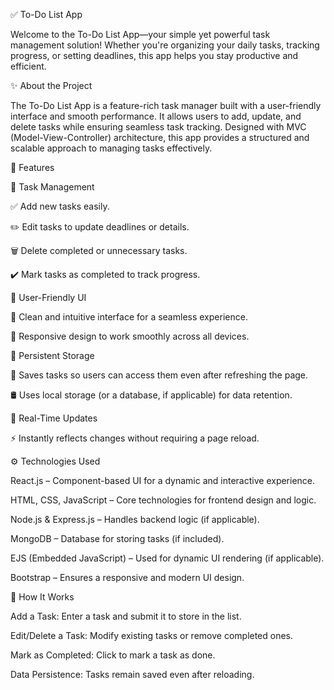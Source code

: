 ✅ To-Do List App

Welcome to the To-Do List App—your simple yet powerful task management solution! Whether you're organizing your daily tasks, tracking progress, or setting deadlines, this app helps you stay productive and efficient.

✨ About the Project

The To-Do List App is a feature-rich task manager built with a user-friendly interface and smooth performance. It allows users to add, update, and delete tasks while ensuring seamless task tracking. Designed with MVC (Model-View-Controller) architecture, this app provides a structured and scalable approach to managing tasks effectively.

🌟 Features

📝 Task Management

✅ Add new tasks easily.

✏️ Edit tasks to update deadlines or details.

🗑️ Delete completed or unnecessary tasks.

✔️ Mark tasks as completed to track progress.

🎨 User-Friendly UI

🎨 Clean and intuitive interface for a seamless experience.

📱 Responsive design to work smoothly across all devices.

💾 Persistent Storage

💾 Saves tasks so users can access them even after refreshing the page.

🛢️ Uses local storage (or a database, if applicable) for data retention.

🔄 Real-Time Updates

⚡ Instantly reflects changes without requiring a page reload.

⚙️ Technologies Used

React.js – Component-based UI for a dynamic and interactive experience.

HTML, CSS, JavaScript – Core technologies for frontend design and logic.

Node.js & Express.js – Handles backend logic (if applicable).

MongoDB – Database for storing tasks (if included).

EJS (Embedded JavaScript) – Used for dynamic UI rendering (if applicable).

Bootstrap – Ensures a responsive and modern UI design.

🚀 How It Works

Add a Task: Enter a task and submit it to store in the list.

Edit/Delete a Task: Modify existing tasks or remove completed ones.

Mark as Completed: Click to mark a task as done.

Data Persistence: Tasks remain saved even after reloading.
